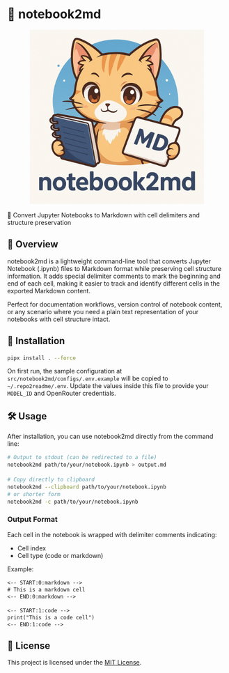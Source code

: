 # 📓 notebook2md

<p align="center">
  <img src="logo.jpg" alt="Logo" width="400"/>
</p>


🔄 Convert Jupyter Notebooks to Markdown with cell delimiters and structure preservation

## 📖 Overview

notebook2md is a lightweight command-line tool that converts Jupyter Notebook (.ipynb) files to Markdown format while preserving cell structure information. It adds special delimiter comments to mark the beginning and end of each cell, making it easier to track and identify different cells in the exported Markdown content.

Perfect for documentation workflows, version control of notebook content, or any scenario where you need a plain text representation of your notebooks with cell structure intact.

## 🚀 Installation

```bash
pipx install . --force
```

On first run, the sample configuration at
`src/notebook2md/configs/.env.example` will be copied to
`~/.repo2readme/.env`. Update the values inside this file to provide your
`MODEL_ID` and OpenRouter credentials.

## 🛠️ Usage

After installation, you can use notebook2md directly from the command line:

```bash
# Output to stdout (can be redirected to a file)
notebook2md path/to/your/notebook.ipynb > output.md

# Copy directly to clipboard
notebook2md --clipboard path/to/your/notebook.ipynb
# or shorter form
notebook2md -c path/to/your/notebook.ipynb
```

### Output Format

Each cell in the notebook is wrapped with delimiter comments indicating:
- Cell index
- Cell type (code or markdown)

Example:
```
<-- START:0:markdown -->
# This is a markdown cell
<-- END:0:markdown -->

<-- START:1:code -->
print("This is a code cell")
<-- END:1:code -->
```

## 📄 License

This project is licensed under the [MIT License](LICENSE).